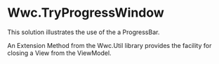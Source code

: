 Wwc.TryProgressWindow
=====================

This solution illustrates the use of the a ProgressBar.

An Extension Method from the Wwc.Util library provides the facility
for closing a View from the ViewModel.
